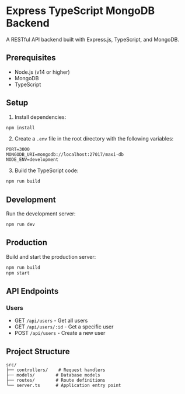 # Express TypeScript MongoDB Backend

A RESTful API backend built with Express.js, TypeScript, and MongoDB.

## Prerequisites

- Node.js (v14 or higher)
- MongoDB
- TypeScript

## Setup

1. Install dependencies:
```bash
npm install
```

2. Create a `.env` file in the root directory with the following variables:
```
PORT=3000
MONGODB_URI=mongodb://localhost:27017/maxi-db
NODE_ENV=development
```

3. Build the TypeScript code:
```bash
npm run build
```

## Development

Run the development server:
```bash
npm run dev
```

## Production

Build and start the production server:
```bash
npm run build
npm start
```

## API Endpoints

### Users
- GET `/api/users` - Get all users
- GET `/api/users/:id` - Get a specific user
- POST `/api/users` - Create a new user

## Project Structure

```
src/
├── controllers/    # Request handlers
├── models/        # Database models
├── routes/        # Route definitions
└── server.ts      # Application entry point
``` 